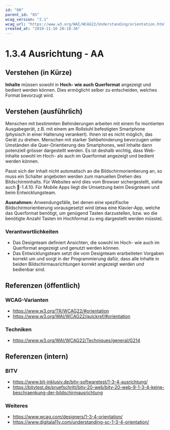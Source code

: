 ```yaml
---
id: "88"
parent_id: "65"
wcag_version: "2.1"
wcag_url: "https://www.w3.org/WAI/WCAG22/Understanding/orientation.html"
created_at: "2019-11-10 20:18:36"
---
```


# 1.3.4 Ausrichtung - AA

## Verstehen (in Kürze)

**Inhalte** müssen sowohl in **Hoch- wie auch Querformat** angezeigt und bedient werden können. Dies ermöglicht selber zu entscheiden, welches Format bevorzugt wird.

## Verstehen (ausführlich)

Menschen mit bestimmten Behinderungen arbeiten mit einem fix montierten Ausgabegerät, z.B. mit einem am Rollstuhl befestigten Smartphone (physisch in einer Halterung verankert). Ihnen ist es nicht möglich, das Gerät zu drehen. Menschen mit starker Sehbehinderung bevorzugen unter Umständen die Quer-Orientierung des Smartphones, weil Inhalte dann potenziell grösser dargestellt werden. Es ist deshalb wichtig, dass Web-Inhalte sowohl im Hoch- als auch im Querformat angezeigt und bedient werden können.

Passt sich der Inhalt nicht automatisch an die Bildschirmorientierung an, so muss ein Schalter angeboten werden zum manuellen Drehen des Bildschirminhalts. Für Websites wird dies vom Browser sichergestellt, siehe auch 📜-1.4.10. Für Mobile Apps liegt die Umsetzung beim Designteam und beim Entwicklungsteam.

**Ausnahmen:** Anwendungsfälle, bei denen eine spezifische Bildschirmorientierung vorausgesetzt wird (etwa eine Klavier-App, welche das Querformat benötigt, um genügend Tasten darzustellen, bzw. wo die benötigte Anzahl Tasten im Hochformat zu eng dargestellt werden müsste).

### Verantwortlichkeiten

- Das Designteam definiert Ansichten, die sowohl im Hoch- wie auch im Querformat angezeigt und genutzt werden können.
- Das Entwicklungsteam setzt die vom Designteam erarbeiteten Vorgaben korrekt um und sorgt in der Programmierung dafür, dass alle Inhalte in beiden Bildschirmausrichtungen korrekt angezeigt werden und bedienbar sind.

## Referenzen (öffentlich)

### WCAG-Varianten
- <https://www.w3.org/TR/WCAG22/#orientation>
- <https://www.w3.org/WAI/WCAG22/quickref/#orientation>

### Techniken
- <https://www.w3.org/WAI/WCAG22/Techniques/general/G214>

## Referenzen (intern)

### BITV
- <https://www.bit-inklusiv.de/bitv-softwaretest/1-3-4-ausrichtung/>
- <https://bitvtest.de/pruefschritt/bitv-20-web/bitv-20-web-9-1-3-4-keine-beschraenkung-der-bildschirmausrichtung>

### Weiteres
- <https://www.wcag.com/designers/1-3-4-orientation/>
- <https://www.digitala11y.com/understanding-sc-1-3-4-orientation/>